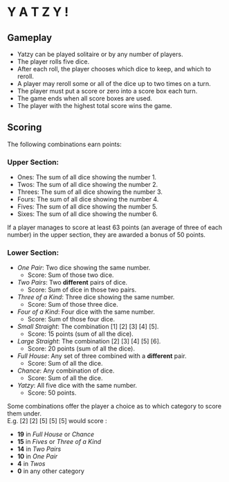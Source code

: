 # Y A T Z Y !

## Gameplay
* Yatzy can be played solitaire or by any number of players. 
* The player rolls five dice. 
* After each roll, the player chooses which dice to keep, and which to reroll. 
* A player may reroll some or all of the dice up to two times on a turn. 
* The player must put a score or zero into a score box each turn. 
* The game ends when all score boxes are used. 
* The player with the highest total score wins the game.

## Scoring
The following combinations earn points:

### Upper Section:

* Ones: The sum of all dice showing the number 1.
* Twos: The sum of all dice showing the number 2.
* Threes: The sum of all dice showing the number 3.
* Fours: The sum of all dice showing the number 4.
* Fives: The sum of all dice showing the number 5.
* Sixes: The sum of all dice showing the number 6.

If a player manages to score at least 63 points (an average of three of each number) in the upper section, they are awarded a bonus of 50 points.

### Lower Section:

* *One Pair*: Two dice showing the same number. 
    * Score: Sum of those two dice.
* *Two Pairs*: Two **different** pairs of dice. 
    * Score: Sum of dice in those two pairs.
* *Three of a Kind*: Three dice showing the same number. 
    * Score: Sum of those three dice.
* *Four of a Kind*: Four dice with the same number. 
    * Score: Sum of those four dice.
* *Small Straight*: The combination [1] [2] [3] [4] [5]. 
    * Score: 15 points (sum of all the dice).
* *Large Straight*: The combination [2] [3] [4] [5] [6]. 
    * Score: 20 points (sum of all the dice).
* *Full House*: Any set of three combined with a **different** pair. 
    * Score: Sum of all the dice.
* *Chance*: Any combination of dice. 
    * Score: Sum of all the dice.
* *Yatzy*: All five dice with the same number. 
    * Score: 50 points.


Some combinations offer the player a choice as to which category to score them under.<br /> E.g. [2] [2] [5] [5] [5] would score :
* **19** in *Full House* or *Chance*
* **15** in *Fives* or *Three of a Kind*
* **14** in *Two Pairs*
* **10** in *One Pair*
* **4** in *Twos*
* **0** in any other category